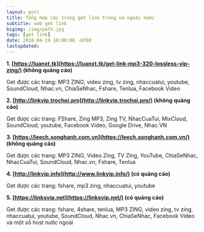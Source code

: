 ```yaml
---
layout: post
title: Tổng hợp các trang get link trong và ngoài nước
subtitle: web get link
bigimg: /img/path.jpg
tags: [get link]
date: 2018-04-19 10:00:00 -0700
lastupdated: 
---
```


**1. [https://luanxt.tk](https://luanxt.tk/get-link-mp3-320-lossless-vip-zing/) (không quảng cáo)**

Get được các trang: MP3 ZING, video zing, tv zing, nhaccuatui, youtube, SoundCloud, Nhac.vn, ChiaSeNhac, Fshare, Tenlua, Facebook Video

**2. [http://linkvip.trochoi.pro](http://linkvip.trochoi.pro/) (không quảng cáo)**

Get được các trang: FShare, Zing MP3, Zing TV, NhacCuaTui, MixCloud, SoundCloud, youtube, Facebook Video, Google Drive, Nhac.VN

**3. [https://leech.songhanh.com.vn](https://leech.songhanh.com.vn/) (không quảng cáo)**

Get được các trang: MP3 ZING, Video Zing, TV Zing, YouTube, ChiaSeNhac, NhacCuaTui, SoundCloud, Nhac.vn, Fshare, Tenlua

**4. [http://linkvip.info](http://www.linkvip.info/) (có quảng cáo)**

Get được các trang: fshare, mp3 zing, nhaccuatui, youtube

**5. [https://linksvip.net](https://linksvip.net/) (có quảng cáo)**

Get được các trang: fshare, 4share, tenlua, MP3 ZING, video zing, tv zing, nhaccuatui, youtube, SoundCloud, Nhac.vn, ChiaSeNhac, Facebook Video và một số host nước ngoài

<div id="fb-root"></div>
<script>(function(d, s, id) {
  var js, fjs = d.getElementsByTagName(s)[0];
  if (d.getElementById(id)) return;
  js = d.createElement(s); js.id = id;
  js.src = 'https://connect.facebook.net/vi_VN/sdk.js#xfbml=1&version=v2.12';
  fjs.parentNode.insertBefore(js, fjs);
}(document, 'script', 'facebook-jssdk'));</script>

<div class="fb-comments" data-href="https://github.com/tha1982/tha1982.github.io/edit/master/_posts/2018-04-29-get-link.md" data-numposts="5"></div>
